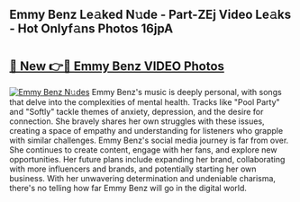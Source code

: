 ## Emmy Benz Le𝚊ked N𝚞de - Part-ZEj Video Le𝚊ks - Hot Onlyf𝚊ns Photos 16jpA

# <h2><a href="http://ac41639.deff.icu/?id=Emmy+Benz">🔗 New 👉🔴 Emmy Benz VIDEO Photos</a></h2>

[![Emmy Benz N𝚞des](https://i.imgur.com/rIISA9y.gif)](http://ac41639.deff.icu/?id=Emmy+Benz)
Emmy Benz's music is deeply personal, with songs that delve into the complexities of mental health. Tracks like "Pool Party" and "Softly" tackle themes of anxiety, depression, and the desire for connection. She bravely shares her own struggles with these issues, creating a space of empathy and understanding for listeners who grapple with similar challenges. Emmy Benz's social media journey is far from over. She continues to create content, engage with her fans, and explore new opportunities. Her future plans include expanding her brand, collaborating with more influencers and brands, and potentially starting her own business. With her unwavering determination and undeniable charisma, there's no telling how far Emmy Benz will go in the digital world.
